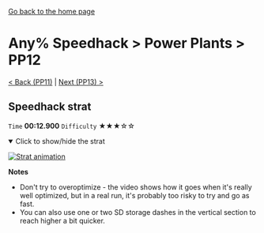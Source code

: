 [Go back to the home page](https://github.com/Doublevil/scbspeedrun)

# Any% Speedhack > Power Plants > PP12

[< Back (PP11)](https://github.com/Doublevil/scbspeedrun/blob/main/levels/any_sh/pp/PP11.md) | [Next (PP13) >](https://github.com/Doublevil/scbspeedrun/blob/main/levels/any_sh/pp/PP13.md)

## Speedhack strat

`Time` **00:12.900** `Difficulty` ★★★☆☆
<details open>
  <summary>Click to show/hide the strat</summary>

  [![Strat animation](https://github.com/Doublevil/scbspeedrun/blob/main/media/levels/pp/PP12_S_Strat.webp)](https://github.com/Doublevil/scbspeedrun/blob/main/media/levels/pp/PP12_S_Strat.mp4?raw=true)

  **Notes**
  - Don't try to overoptimize - the video shows how it goes when it's really well optimized, but in a real run, it's probably too risky to try and go as fast.
  - You can also use one or two SD storage dashes in the vertical section to reach higher a bit quicker.
</details>
